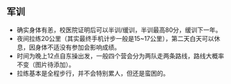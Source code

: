 ## 军训

- 确实身体有恙，校医院证明后可以半训/缓训，半训最高80分，缓训下一年。
- 夜间拉练20公里（其实最终手机计步一般是15~17公里），第二天白天可以休息，因身体不适没有参加会影响成绩。
- 时间为晚上12点自东操出发，一般四个营会分为两队走两条路线，路线大概率不变（图片待添加）。
- 拉练基本是全程步行，并不会特别累人，但还是蛮困的。